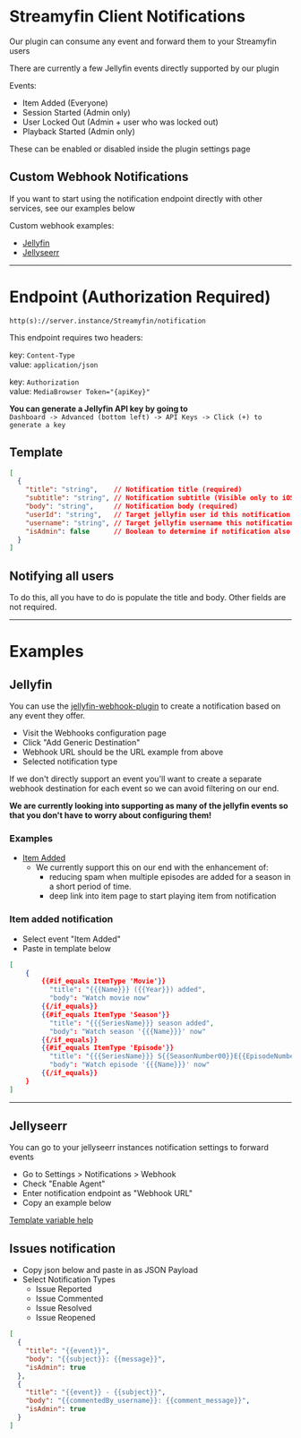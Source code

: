# Streamyfin Client Notifications

Our plugin can consume any event and forward them to your Streamyfin users

There are currently a few Jellyfin events directly supported by our plugin

Events:
- Item Added (Everyone)
- Session Started (Admin only)
- User Locked Out (Admin + user who was locked out)
- Playback Started (Admin only)

These can be enabled or disabled inside the plugin settings page


## Custom Webhook Notifications
If you want to start using the notification endpoint directly with other services, see our examples below

Custom webhook examples:
- [Jellyfin](#Jellyfin)
- [Jellyseerr](#Jellyseerr)

---

# Endpoint (Authorization Required)

`http(s)://server.instance/Streamyfin/notification`

This endpoint requires two headers:

key: `Content-Type`<br>
value: `application/json`

key: `Authorization`<br>
value: `MediaBrowser Token="{apiKey}"`

**You can generate a Jellyfin API key by going to**  
`Dashboard -> Advanced (bottom left) -> API Keys -> Click (+) to generate a key` 

## Template
```json
[
  {
    "title": "string",    // Notification title (required)
    "subtitle": "string", // Notification subtitle (Visible only to iOS users)
    "body": "string",     // Notification body (required)
    "userId": "string",   // Target jellyfin user id this notification is for
    "username": "string", // Target jellyfin username this notification is for
    "isAdmin": false      // Boolean to determine if notification also targets admins.
  }
]
```

## Notifying all users
To do this, all you have to do is populate the title and body. Other fields are not required.

---

# Examples

## Jellyfin
You can use the [jellyfin-webhook-plugin](https://github.com/jellyfin/jellyfin-plugin-webhook) to create a notification based on any event they offer.

- Visit the Webhooks configuration page
- Click "Add Generic Destination"
- Webhook URL should be the URL example from above
- Selected notification type

If we don't directly support an event you'll want to create a separate webhook destination for each event so we can avoid filtering on our end.

**We are currently looking into supporting as many of the jellyfin events so that you don't have to worry about configuring them!**

### Examples

- [Item Added](#item-added-notification) 
  - We currently support this on our end with the enhancement of:
    - reducing spam when multiple episodes are added for a season in a short period of time.
    - deep link into item page to start playing item from notification


### Item added notification
- Select event "Item Added"
- Paste in template below

```json
[
    {
        {{#if_equals ItemType 'Movie'}}
          "title": "{{{Name}}} ({{Year}}) added",
          "body": "Watch movie now"
        {{/if_equals}}
        {{#if_equals ItemType 'Season'}}
          "title": "{{{SeriesName}}} season added",
          "body": "Watch season '{{{Name}}}' now"
        {{/if_equals}}
        {{#if_equals ItemType 'Episode'}}
          "title": "{{{SeriesName}}} S{{SeasonNumber00}}E{{EpisodeNumber00}} added",
          "body": "Watch episode '{{{Name}}}' now"
        {{/if_equals}}
    }
]
```

---

## Jellyseerr

You can go to your jellyseerr instances notification settings to forward events

- Go to Settings > Notifications > Webhook
- Check "Enable Agent"
- Enter notification endpoint as "Webhook URL"
- Copy an example below

[Template variable help](https://docs.overseerr.dev/using-overseerr/notifications/webhooks#template-variables)


## Issues notification 

- Copy json below and paste in as JSON Payload
- Select Notification Types 
  - Issue Reported
  - Issue Commented
  - Issue Resolved
  - Issue Reopened

```json
[
  {
    "title": "{{event}}",
    "body": "{{subject}}: {{message}}",
    "isAdmin": true
  },
  {
    "title": "{{event}} - {{subject}}",
    "body": "{{commentedBy_username}}: {{comment_message}}",
    "isAdmin": true
  }
]
```

